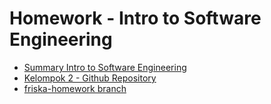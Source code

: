 # Homework - Intro to Software Engineering

- [Summary Intro to Software Engineering](https://docs.google.com/document/d/1Gf8OmVpd4edFj4sUmS2l98KeSc4C6wNcfsKY5GLfb-4/edit?usp=sharing)
- [Kelompok 2 - Github Repository](https://github.com/yulia30359/finpro-msib-7-kelompok-2)
- [friska-homework branch](https://github.com/yulia30359/finpro-msib-7-kelompok-2/tree/main/friska-homework)